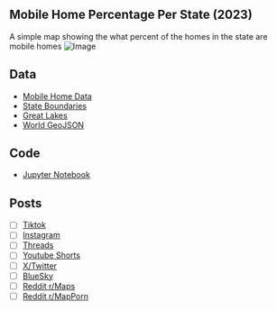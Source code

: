## Mobile Home Percentage Per State (2023)
A simple map showing the what percent of the homes in the state are mobile homes
![Image](https://drive.google.com/uc?export=view&id=)

## Data
* [Mobile Home Data](https://data.census.gov/table/ACSDP5Y2023.DP04?q=homeownership)
* [State Boundaries](https://www.census.gov/geographies/mapping-files/time-series/geo/carto-boundary-file.html)
* [Great Lakes](https://usicecenter.gov/Products/GreatLakesData)
* [World GeoJSON](https://public.opendatasoft.com/explore/dataset/world-administrative-boundaries/export/?flg=en-us)

## Code
* [Jupyter Notebook](FormatData.ipynb)

## Posts
- [ ] [Tiktok]()
- [ ] [Instagram]()
- [ ] [Threads]()
- [ ] [Youtube Shorts]()
- [ ] [X/Twitter]()
- [ ] [BlueSky]()
- [ ] [Reddit r/Maps]()
- [ ] [Reddit r/MapPorn]()
